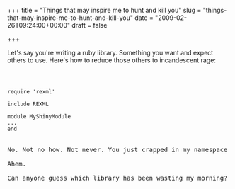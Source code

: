 +++
title = "Things that may inspire me to hunt and kill you"
slug = "things-that-may-inspire-me-to-hunt-and-kill-you"
date = "2009-02-26T09:24:00+00:00"
draft = false

+++

Let's say you're writing a ruby library. Something you want and expect others to use. Here's how to reduce those others to incandescent rage:

<code>

<pre>
require 'rexml'

include REXML

module MyShinyModule
...
end
</code>

No. Not no how. Not never. You just crapped in my namespace and stomped on who knows how many of my own classes. Now, `include` is a fine and dandy thing, and it certainly has its uses, but using it at the top level of your library files is not one of them.

Ahem.

Can anyone guess which library has been wasting my morning?
